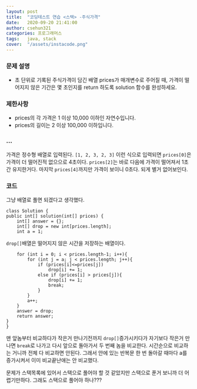```yaml
---
layout: post
title:  "코딩테스트 연습 <스택> -주식가격"
date:   2020-09-20 21:41:00
author: csehun321
categories: 프로그래머스
tags:	java, stack
cover:  "/assets/instacode.png"
---
```

### 문제 설명

- 초 단위로 기록된 주식가격이 담긴 배열 prices가 매개변수로 주어질 때, 가격이 떨어지지 않은 기간은 몇 초인지를 return 하도록 solution 함수를 완성하세요.

### 제한사항
- prices의 각 가격은 1 이상 10,000 이하인 자연수입니다.
- prices의 길이는 2 이상 100,000 이하입니다.

### ...
 가격은 정수형 배열로 입력된다.
 `[1, 2, 3, 2, 3]` 이런 식으로 입력되면 `prices[0]`은 가격이 더 떨어진적 없으으로 4초이다. `prices[2]`는 바로 다음에 가격이 떨어져서 1초간 유지한거다. 마지막 `prices[4]`까지만 가격이 보이니 0초다. 되게 별거 없어보인다.

### 코드

그냥 배열로 풀면 되겠다고 생각했다.

    class Solution {
    public int[] solution(int[] prices) {
        int[] answer = {};
        int[] drop = new int[prices.length];
        int a = 1;

`drop[]`배열은 떨어지지 않은 시간을 저장하는 배열이다.

        for (int i = 0; i < prices.length-1; i++){
            for (int j = a; j < prices.length; j++){
                if (prices[i]<=prices[j])
                    drop[i] += 1;
                else if (prices[i] > prices[j]){
                    drop[i] += 1;
                    break;
                }
            }
            a++;
        }
        answer = drop;
        return answer;
    }
    }

맨 앞놈부터 비교하다가 작은거 만나기전까지 `drop[]`증가시키다가 자기보다 작은거 만나면 `break`로 나가고 다시 앞으로 돌아가서 두 번째 놈을 비교한다.
시간순으로 비교하는 거니까 전체 다 비교하면 안된다.
그래서 안에 있는 반복문 한 번 돌아갈 때마다 a를 증가시켜서 이미 비교끝난애는 안 비교했다.

문제가 스택목록에 있어서 스택으로 풀어야 할 것 같았지만 스택으로 푼거 보니까 더 어렵기만하다. 그래도 스택으로 풀어야 하나???
